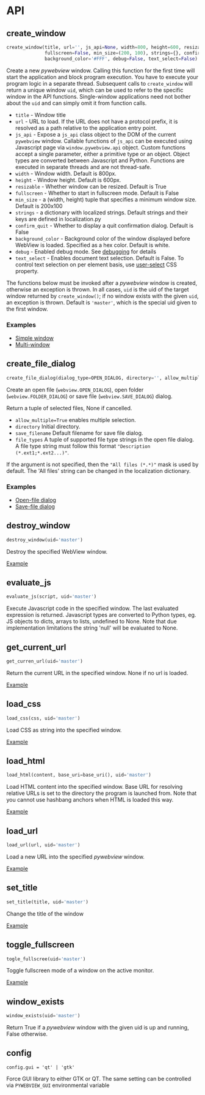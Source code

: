 
# API

## create_window

``` python
create_window(title, url='', js_api=None, width=800, height=600, resizable=True,\
              fullscreen=False, min_size=(200, 100), strings={}, confirm_quit=False, \
              background_color='#FFF', debug=False, text_select=False)
```
  
Create a new _pywebview_ window. Calling this function for the first time will start the application and block program execution. You have to execute your program logic in a separate thread. Subsequent calls to `create_window` will return a unique window `uid`, which can be used to refer to the specific window in the API functions. Single-window applications need not bother about the `uid` and can simply omit it from function calls.

* `title` - Window title
* `url` - URL to load. If the URL does not have a protocol prefix, it is resolved as a path relative to the application entry point.
* `js_api` - Expose a `js_api` class object to the DOM of the current `pywebview` window. Callable functions of `js_api` can be executed using Javascript page via `window.pywebview.api` object. Custom functions accept a single parameter, either a
 primitive type or an object. Object types are converted between Javascript and Python. Functions are executed in separate
  threads and are not thread-safe.
* `width` - Window width. Default is 800px.
* `height` - Window height. Default is 600px.
* `resizable` - Whether window can be resized. Default is True
* `fullscreen` - Whether to start in fullscreen mode. Default is False
* `min_size` - a (width, height) tuple that specifies a minimum window size. Default is 200x100
* `strings` - a dictionary with localized strings. Default strings and their keys are defined in localization.py
* `confirm_quit` - Whether to display a quit confirmation dialog. Default is False
* `background_color` - Background color of the window displayed before WebView is loaded. Specified as a hex color. Default is white.
* `debug` - Enabled debug mode. See [debugging](/guide/debugging.html) for details
* `text_select` - Enables document text selection. Default is False. To control text selection on per element basis, use [user-select](https://developer.mozilla.org/en-US/docs/Web/CSS/user-select) CSS property.

The functions below must be invoked after a _pywebview_ window is created, otherwise an exception is thrown.
In all cases, `uid` is the uid of the target window returned by `create_window()`; if no window exists with the given `uid`, an exception is thrown. Default is `'master'`, which is the special uid given to the first window.


### Examples
* [Simple window](/examples/open_url.html)
* [Multi-window](/examples/multiple_windows.html)

## create_file_dialog

``` python
create_file_dialog(dialog_type=OPEN_DIALOG, directory='', allow_multiple=False, save_filename='', file_types=())`
```

Create an open file (`webview.OPEN_DIALOG`), open folder (`webview.FOLDER_DIALOG`) or save file (`webview.SAVE_DIALOG`) dialog.

Return a tuple of selected files, None if cancelled.
  * `allow_multiple=True` enables multiple selection.
  * `directory` Initial directory.
  * `save_filename` Default filename for save file dialog.
  * `file_types` A tuple of supported file type strings in the open file dialog. A file type string must follow this format `"Description (*.ext1;*.ext2...)"`.

If the argument is not specified, then the `"All files (*.*)"` mask is used by default. The 'All files' string can be changed in the localization dictionary.

### Examples

* [Open-file dialog](/examples/open_file_dialog.html)
* [Save-file dialog](/examples/save_file_dialog.html)


## destroy_window

``` python
destroy_window(uid='master')
```

Destroy the specified WebView window.

[Example](/examples/destroy_window.html)

## evaluate_js

``` python
evaluate_js(script, uid='master')
```

Execute Javascript code in the specified window. The last evaluated expression is returned. Javascript types are converted to Python types, eg. JS objects to dicts, arrays to lists, undefined to None. Note that due implementation limitations the string 'null' will be evaluated to None.

## get_current_url

``` python
get_curren_url(uid='master')
```

Return the current URL in the specified window. None if no url is loaded.

[Example](/examples/get_current_url.html)

## load_css

``` python
load_css(css, uid='master')
```

Load CSS as string into the specified window.

[Example](/examples/css_load.html)



## load_html

``` python
load_html(content, base_uri=base_uri(), uid='master')
```

Load HTML content into the specified window. Base URL for resolving relative URLs is set to the directory the program is launched from. Note that you cannot use hashbang anchors when HTML is loaded this way.

[Example](/examples/html_load.html)

## load_url

``` python
load_url(url, uid='master')
```

Load a new URL into the specified _pywebview_ window. 

[Example](/examples/chane_url.html)


## set_title

``` python
set_title(title, uid='master')
```

Change the title of the window

[Example](/examples/window_title_change.html)
    
## toggle_fullscreen

``` python
togle_fullscree(uid='master')
```

Toggle fullscreen mode of a window on the active monitor.

[Example](/examples/toggle_fullscreen.html)

## window_exists

``` python
window_exists(uid='master')
```

Return True if a _pywebview_ window with the given uid is up and running, False otherwise.


## config

``` 
config.gui = 'qt' | 'gtk'
```

Force GUI library to either GTK or QT. The same setting can be controlled via `PYWEBVIEW_GUI` environmental variable







